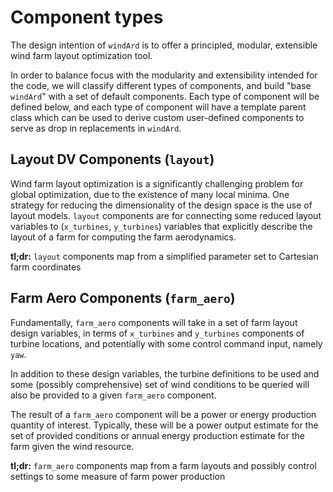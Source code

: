 
# Component types

The design intention of `windArd` is to offer a principled, modular, extensible wind farm layout optimization tool.

In order to balance focus with the modularity and extensibility intended for the code, we will classify different types of components, and build "base `windArd`" with a set of default components.
Each type of component will be defined below, and each type of component will have a template parent class which can be used to derive custom user-defined components to serve as drop in replacements in `windArd`.

## Layout DV Components (`layout`)

Wind farm layout optimization is a significantly challenging problem for global optimization, due to the existence of many local minima.
One strategy for reducing the dimensionality of the design space is the use of layout models.
`layout` components are for connecting some reduced layout variables to (`x_turbines`, `y_turbines`) variables that explicitly describe the layout of a farm for computing the farm aerodynamics.

**tl;dr:** `layout` components map from a simplified parameter set to Cartesian farm coordinates

## Farm Aero Components (`farm_aero`)

Fundamentally, `farm_aero` components will take in a set of farm layout design variables, in terms of `x_turbines` and `y_turbines` components of turbine locations, and potentially with some control command input, namely `yaw`.

In addition to these design variables, the turbine definitions to be used and some (possibly comprehensive) set of wind conditions to be queried will also be provided to a given `farm_aero` component.

The result of a `farm_aero` component will be a power or energy production quantity of interest.
Typically, these will be a power output estimate for the set of provided conditions or annual energy production estimate for the farm given the wind resource.

**tl;dr:** `farm_aero` components map from a farm layouts and possibly control settings to some measure of farm power production



<!-- FIN! -->

